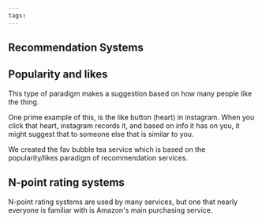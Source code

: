 ```yaml
---
tags:
---
```

## Recommendation Systems

## Popularity and likes
This type of paradigm makes a suggestion based on how many people like the thing.

One prime example of this, is the like button (heart) in instagram.
When you click that heart, instagram records it, and based on info it has on you, it might suggest that to someone else that is similar to you.

We created the fav bubble tea service which is based on the popularity/likes paradigm of recommendation services.

## N-point rating systems

N-point rating systems are used by many services, but one that nearly everyone is familiar with is Amazon's main purchasing service.